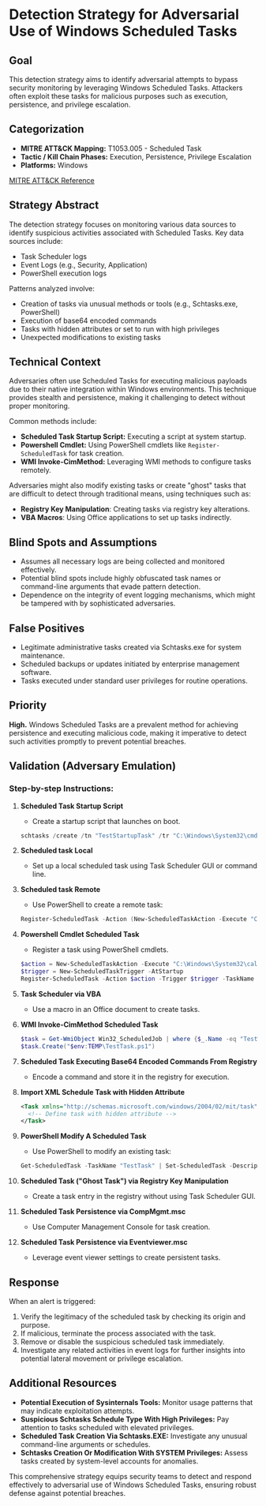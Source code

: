 # Detection Strategy for Adversarial Use of Windows Scheduled Tasks

## Goal
This detection strategy aims to identify adversarial attempts to bypass security monitoring by leveraging Windows Scheduled Tasks. Attackers often exploit these tasks for malicious purposes such as execution, persistence, and privilege escalation.

## Categorization
- **MITRE ATT&CK Mapping:** T1053.005 - Scheduled Task
- **Tactic / Kill Chain Phases:** Execution, Persistence, Privilege Escalation
- **Platforms:** Windows

[MITRE ATT&CK Reference](https://attack.mitre.org/techniques/T1053/005)

## Strategy Abstract
The detection strategy focuses on monitoring various data sources to identify suspicious activities associated with Scheduled Tasks. Key data sources include:
- Task Scheduler logs
- Event Logs (e.g., Security, Application)
- PowerShell execution logs

Patterns analyzed involve:
- Creation of tasks via unusual methods or tools (e.g., Schtasks.exe, PowerShell)
- Execution of base64 encoded commands
- Tasks with hidden attributes or set to run with high privileges
- Unexpected modifications to existing tasks

## Technical Context
Adversaries often use Scheduled Tasks for executing malicious payloads due to their native integration within Windows environments. This technique provides stealth and persistence, making it challenging to detect without proper monitoring.

Common methods include:
- **Scheduled Task Startup Script:** Executing a script at system startup.
- **Powershell Cmdlet:** Using PowerShell cmdlets like `Register-ScheduledTask` for task creation.
- **WMI Invoke-CimMethod:** Leveraging WMI methods to configure tasks remotely.

Adversaries might also modify existing tasks or create "ghost" tasks that are difficult to detect through traditional means, using techniques such as:
- **Registry Key Manipulation**: Creating tasks via registry key alterations.
- **VBA Macros**: Using Office applications to set up tasks indirectly.

## Blind Spots and Assumptions
- Assumes all necessary logs are being collected and monitored effectively.
- Potential blind spots include highly obfuscated task names or command-line arguments that evade pattern detection.
- Dependence on the integrity of event logging mechanisms, which might be tampered with by sophisticated adversaries.

## False Positives
- Legitimate administrative tasks created via Schtasks.exe for system maintenance.
- Scheduled backups or updates initiated by enterprise management software.
- Tasks executed under standard user privileges for routine operations.

## Priority
**High.** Windows Scheduled Tasks are a prevalent method for achieving persistence and executing malicious code, making it imperative to detect such activities promptly to prevent potential breaches.

## Validation (Adversary Emulation)
### Step-by-step Instructions:

1. **Scheduled Task Startup Script**
   - Create a startup script that launches on boot.
   ```powershell
   schtasks /create /tn "TestStartupTask" /tr "C:\Windows\System32\cmd.exe /c echo Test" /sc onstart /f
   ```

2. **Scheduled task Local**
   - Set up a local scheduled task using Task Scheduler GUI or command line.
   
3. **Scheduled task Remote**
   - Use PowerShell to create a remote task:
   ```powershell
   Register-ScheduledTask -Action (New-ScheduledTaskAction -Execute "C:\Windows\System32\cmd.exe" -Argument "/c echo Test") -Trigger (New-ScheduledTaskTrigger -AtStartup) -TaskName "TestRemoteTask" -User "Administrator"
   ```

4. **Powershell Cmdlet Scheduled Task**
   - Register a task using PowerShell cmdlets.
   ```powershell
   $action = New-ScheduledTaskAction -Execute "C:\Windows\System32\calc.exe"
   $trigger = New-ScheduledTaskTrigger -AtStartup
   Register-ScheduledTask -Action $action -Trigger $trigger -TaskName "PowerShellTest" -Description "Test Task"
   ```

5. **Task Scheduler via VBA**
   - Use a macro in an Office document to create tasks.

6. **WMI Invoke-CimMethod Scheduled Task**
   ```powershell
   $task = Get-WmiObject Win32_ScheduledJob | where {$_.Name -eq "TestWMI"}
   $task.Create("$env:TEMP\TestTask.ps1")
   ```

7. **Scheduled Task Executing Base64 Encoded Commands From Registry**
   - Encode a command and store it in the registry for execution.

8. **Import XML Schedule Task with Hidden Attribute**
   ```xml
   <Task xmlns="http://schemas.microsoft.com/windows/2004/02/mit/task">
     <!-- Define task with hidden attribute -->
   </Task>
   ```

9. **PowerShell Modify A Scheduled Task**
   - Use PowerShell to modify an existing task:
   ```powershell
   Get-ScheduledTask -TaskName "TestTask" | Set-ScheduledTask -Description "Modified Test"
   ```

10. **Scheduled Task ("Ghost Task") via Registry Key Manipulation**
    - Create a task entry in the registry without using Task Scheduler GUI.

11. **Scheduled Task Persistence via CompMgmt.msc**
    - Use Computer Management Console for task creation.

12. **Scheduled Task Persistence via Eventviewer.msc**
    - Leverage event viewer settings to create persistent tasks.

## Response
When an alert is triggered:
1. Verify the legitimacy of the scheduled task by checking its origin and purpose.
2. If malicious, terminate the process associated with the task.
3. Remove or disable the suspicious scheduled task immediately.
4. Investigate any related activities in event logs for further insights into potential lateral movement or privilege escalation.

## Additional Resources
- **Potential Execution of Sysinternals Tools:** Monitor usage patterns that may indicate exploitation attempts.
- **Suspicious Schtasks Schedule Type With High Privileges:** Pay attention to tasks scheduled with elevated privileges.
- **Scheduled Task Creation Via Schtasks.EXE:** Investigate any unusual command-line arguments or schedules.
- **Schtasks Creation Or Modification With SYSTEM Privileges:** Assess tasks created by system-level accounts for anomalies.

This comprehensive strategy equips security teams to detect and respond effectively to adversarial use of Windows Scheduled Tasks, ensuring robust defense against potential breaches.